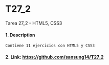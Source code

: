 # T27_2
Tarea 27_2 - HTML5, CSS3

#### 1. Description
```
Contiene 11 ejercicios con HTML5 y CSS3
```

#### 2. Link: https://github.com/sansung14/T27_2
